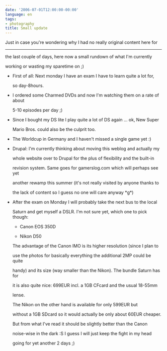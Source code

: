 ```yaml
---
date: '2006-07-01T12:00:00-00:00'
language: en
tags:
- photography
title: Small update
---
```



Just in case you're wondering why I had no really original content here for 

-------------------------------

the last couple of days, here now a small rundown of what I'm currently

working or wasting my sparetime on ;)



* First of all: Next monday I have an exam I have to learn quite a lot for, 

  so day-8hours.

* I ordered some Charmed DVDs and now I'm watching them on a rate of about

  5-10 episodes per day ;)

* Since I bought my DS lite I play quite a lot of DS again ... ok, New Super

  Mario Bros. could also be the culprit too.

* The Worldcup in Germany and I haven't missed a single game yet :)

* Drupal: I'm currently thinking about moving this weblog and actually my

  whole website over to Drupal for the plus of flexibility and the built-in

  revision system. Same goes for gamerslog.com which will perhaps see yet

  another rewamp this summer (it's not really visited by anyone thanks to

  the lack of content so I guess no one will care anyway \*g\*)

* After the exam on Monday I will probably take the next bus to the local

  Saturn and get myself a DSLR. I'm not sure yet, which one to pick though:



    * Canon EOS 350D

	* Nikon D50

	

  The advantage of the Canon IMO is its higher resolution (since I plan to

  use the photos for basically everything the additional 2MP could be quite

  handy) and its size (way smaller than the Nikon). The bundle Saturn has for

  it is also quite nice: 699EUR incl. a 1GB CFcard and the usual 18-55mm

  lense. 



  The Nikon on the other hand is available for only 599EUR but

  without a 1GB SDcard so it would actually be only about 60EUR cheaper. 

  But from what I've read it should be slightly better than the Canon

  noise-wise in the dark :S I guess I will just keep the fight in my head 

  going for yet another 2 days ;)
